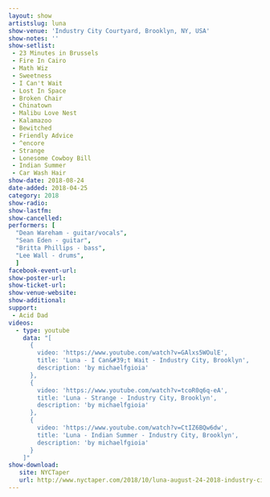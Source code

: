 ```yaml
---
layout: show
artistslug: luna
show-venue: 'Industry City Courtyard, Brooklyn, NY, USA'
show-notes: ''
show-setlist:
 - 23 Minutes in Brussels
 - Fire In Cairo
 - Math Wiz
 - Sweetness
 - I Can't Wait
 - Lost In Space
 - Broken Chair
 - Chinatown
 - Malibu Love Nest
 - Kalamazoo
 - Bewitched
 - Friendly Advice
 - ^encore
 - Strange
 - Lonesome Cowboy Bill
 - Indian Summer
 - Car Wash Hair
show-date: 2018-08-24
date-added: 2018-04-25
category: 2018
show-radio:
show-lastfm:
show-cancelled:
performers: [
  "Dean Wareham - guitar/vocals",
  "Sean Eden - guitar",
  "Britta Phillips - bass",
  "Lee Wall - drums",
  ]
facebook-event-url:
show-poster-url:
show-ticket-url: 
show-venue-website:
show-additional:
support:
 - Acid Dad
videos:
  - type: youtube
    data: "[
      { 
        video: 'https://www.youtube.com/watch?v=GAlxs5WOulE',
        title: 'Luna - I Can&#39;t Wait - Industry City, Brooklyn',
        description: 'by michaelfgioia'
      },
      { 
        video: 'https://www.youtube.com/watch?v=tcoR0q6q-eA',
        title: 'Luna - Strange - Industry City, Brooklyn',
        description: 'by michaelfgioia'
      },
      { 
        video: 'https://www.youtube.com/watch?v=CtIZ6BQw6dw',
        title: 'Luna - Indian Summer - Industry City, Brooklyn',
        description: 'by michaelfgioia'
      }
    ]"
show-download:
   site: NYCTaper
   url: http://www.nyctaper.com/2018/10/luna-august-24-2018-industry-city-brooklyn/
---
```

